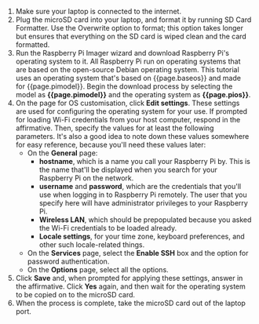 1.  Make sure your laptop is connected to the internet.
1.  Plug the microSD card into your laptop, and format it by running SD Card Formatter. Use the Overwrite option to format; this option takes longer but ensures that everything on the SD card is wiped clean and the card formatted.
1.  Run the Raspberry Pi Imager wizard and download Raspberry Pi's operating system to it. All Raspberry Pi run on  operating systems that are based on the open-source Debian operating system. This tutorial uses an operating system that's based on {{page.baseos}} and made for {{page.pimodel}}. Begin the download process by selecting the model as **{{page.pimodel}}** and the operating system as **{{page.pios}}**.
1.  On the page for OS customisation, click **Edit settings**. These settings are used for configuring the operating system for your use. If prompted for loading Wi-Fi credentials from your host computer, respond in the affirmative. Then, specify the values for at least the following parameters. It's also a good idea to note down these values somewhere for easy reference, because you'll need these values later:
    -  On the **General** page:
        -  **hostname**, which is a name you call your Raspberry Pi by. This is the name that'll be displayed when you search for your Raspberry Pi on the network.
	    -  **username** and **password**, which are the credentials that you'll use when logging in to Raspberry Pi remotely. The user that you specify here will have administrator privileges to your Raspberry Pi.
	    -  **Wireless LAN**, which should be prepopulated because you asked the Wi-Fi credentials to be loaded already.
	    -  **Locale settings**, for your time zone, keyboard preferences, and other such locale-related things.
	-  On the **Services** page, select the **Enable SSH** box and the option for password authentication.
    -  On the **Options** page, select all the options.
1.  Click **Save** and, when prompted for applying these settings, answer in the affirmative. Click **Yes** again, and then wait for the operating system to be copied on to the microSD card.
1.  When the process is complete, take the microSD card out of the laptop port.	
